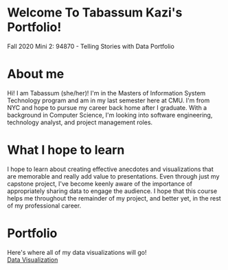 # Welcome To Tabassum Kazi's Portfolio! 
Fall 2020 Mini 2: 94870 - Telling Stories with Data Portfolio

# About me
Hi! I am Tabassum (she/her)! I'm in the Masters of Information System Technology program and am in my last semester here at CMU. I'm from NYC and hope to pursue my career back home after I graduate. With a background in Computer Science, I'm looking into software engineering, technology analyst, and project management roles. 

# What I hope to learn
I hope to learn about creating effective anecdotes and visualizations that are memorable and really add value to presentations. Even through just my capstone project, I've become keenly aware of the importance of appropriately sharing data to engage the audience. I hope that this course helps me throughout the remainder of my project, and better yet, in the rest of my professional career. 

# Portfolio
Here's where all of my data visualizations will go!
<br>
[Data Visualization](/datavis2.md)
